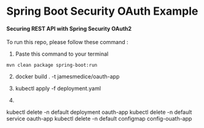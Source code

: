 # Spring Boot Security OAuth Example

#### Securing REST API with Spring Security OAuth2

To run this repo, please follow these command :

1. Paste this command to your terminal

 `mvn clean package spring-boot:run`
 
2. docker build . -t jamesmedice/oauth-app


3. kubectl apply -f deployment.yaml

4.
 kubectl delete -n default deployment oauth-app
 kubectl delete -n default service oauth-app
 kubectl delete -n default configmap config-ouath-app